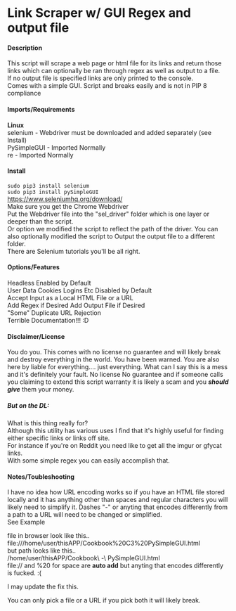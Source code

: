 # Link Scraper w/ GUI Regex and output file  

#### Description  
This script will scrape a web page or html file for its links and return 
those links which can optionally be ran through regex as well as 
 output to a file.  
 If no output file is specified links are only printed to the console.  
Comes with a simple GUI.
Script and breaks easily and is not in PIP 8 compliance  

#### Imports/Requirements  
**Linux**  
selenium - Webdriver must be downloaded and added separately (see Install)  
PySimpleGUI - Imported Normally  
re - Imported Normally  

#### Install  
`sudo pip3 install selenium`  
`sudo pip3 install pySimpleGUI`   
https://www.seleniumhq.org/download/  
Make sure you get the Chrome Webdriver   
Put the Webdriver file into the "sel_driver" folder which is one layer or 
deeper than the script.  
Or option we modified the script to reflect the path of the driver. You can 
also optionally modified the script to Output the output file to a different folder.  
There are Selenium tutorials you'll be all right.

#### Options/Features  
Headless Enabled by Default  
User Data Cookies Logins Etc Disabled by Default  
Accept Input as a Local HTML File or a URL  
Add Regex if Desired
Add Output File if Desired  
"Some" Duplicate URL Rejection  
Terrible Documentation!!! :D

#### Disclaimer/License  
You do you. This comes with no license no guarantee and will likely 
break and destroy everything in the world. You have been warned. You are
 also here by liable for everything.... just everything. What can I say this 
 is a mess and it's definitely your fault. No license No guarantee and if
 someone calls you claiming to extend this script warranty it is likely a scam 
 and you **_should give_** them your money.  
 
 ##### But on the DL:  
 
What is this thing really for?  
Although this utility has various uses I find that it's highly useful for
 finding either specific links or links off site.   
For instance if you're on Reddit you need like to get all the imgur or gfycat 
links.  
With some simple regex you can easily accomplish that.  

#### Notes/Toubleshooting

I have no idea how URL encoding works so if you have an HTML file stored locally and it has anything other than spaces and regular characters you will likely need to simplify it. Dashes "-" or anyting that encodes differently from a path to a URL will need to be changed or simplified.  
See Example  
  
file in browser look like this..  
file:///home/user/thisAPP/Cookbook%20C3%20PySimpleGUI.html  
but path looks like this..  
       /home/user/thisAPP/Cookbook\ -\ PySimpleGUI.html  
file:// and %20 for space are **auto add** but anyting that encodes differently is fucked. :(

I may update the fix this.    

You can only pick a file or a URL if you pick both it will likely break.  
